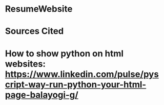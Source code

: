 # ResumeWebsite
# Sources Cited
# How to show python on html websites: https://www.linkedin.com/pulse/pyscript-way-run-python-your-html-page-balayogi-g/